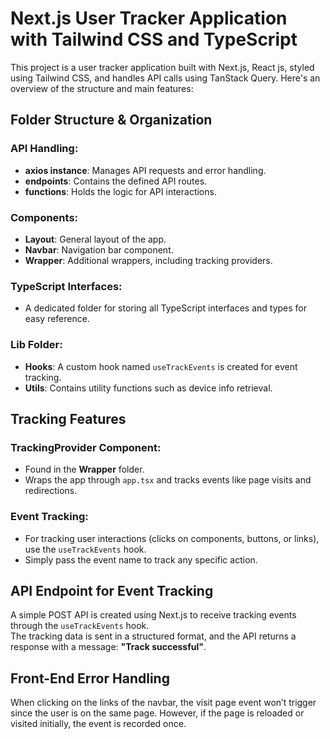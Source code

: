 # Next.js User Tracker Application with Tailwind CSS and TypeScript

This project is a user tracker application built with Next.js, React js, styled using Tailwind CSS, and handles API calls using TanStack Query. Here's an overview of the structure and main features:

## Folder Structure & Organization

### API Handling:
- **axios instance**: Manages API requests and error handling.
- **endpoints**: Contains the defined API routes.
- **functions**: Holds the logic for API interactions.

### Components:
- **Layout**: General layout of the app.
- **Navbar**: Navigation bar component.
- **Wrapper**: Additional wrappers, including tracking providers.

### TypeScript Interfaces:
- A dedicated folder for storing all TypeScript interfaces and types for easy reference.

### Lib Folder:
- **Hooks**: A custom hook named `useTrackEvents` is created for event tracking.
- **Utils**: Contains utility functions such as device info retrieval.

## Tracking Features

### TrackingProvider Component:
- Found in the **Wrapper** folder.
- Wraps the app through `app.tsx` and tracks events like page visits and redirections.

### Event Tracking:
- For tracking user interactions (clicks on components, buttons, or links), use the `useTrackEvents` hook.
- Simply pass the event name to track any specific action.

## API Endpoint for Event Tracking
A simple POST API is created using Next.js to receive tracking events through the `useTrackEvents` hook.  
The tracking data is sent in a structured format, and the API returns a response with a message: **"Track successful"**.

## Front-End Error Handling
When clicking on the links of the navbar, the visit page event won’t trigger since the user is on the same page. However, if the page is reloaded or visited initially, the event is recorded once.

